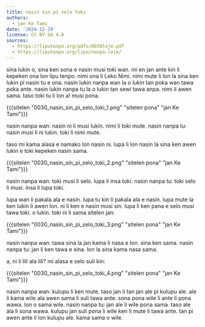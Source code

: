 ```yaml
---
title: nasin sin pi selo toki
authors:
  - jan Ke Tami
date: '2024-12-29'
license: CC BY-SA 4.0
sources:
  - https://liputenpo.org/pdfs/0030loje.pdf
  - https://liputenpo.org/lipu/nanpa-loje/
---
```

sina lukin o, sina ken sona e nasin musi toki wan. mi en jan ante kin li kepeken ona lon lipu tenpo. nimi ona li Leko Nimi. nimi mute li lon la sina ken lukin pi nasin tu e ona. nasin lukin nanpa wan la o lukin tan poka wan tawa poka ante. nasin lukin nanpa tu la o lukin tan sewi tawa anpa. nimi li awen sama. taso toki tu li lon a! musi pona.

{{{sitelen "0030_nasin_sin_pi_selo_toki_1.png" "sitelen pona" "jan Ke Tami"}}}

nasin nanpa wan: nasin ni li musi lukin. nimi li toki mute.
nasin nanpa tu: nasin musi li ni lukin. toki li nimi mute.



taso mi kama alasa e namako lon nasin ni. lupa li lon nasin la sina ken awen lukin e toki kepeken nasin sama.

{{{sitelen "0030_nasin_sin_pi_selo_toki_2.png" "sitelen pona" "jan Ke Tami"}}}

nasin nanpa wan: toki musi li selo. lupa li insa toki.
nasin nanpa tu: toki selo li musi. insa li lupa toki.

lupa wan li pakala ala e nasin. lupa tu kin li pakala ala e nasin. lupa mute la ken lukin li awen lon. ni li ken e nasin musi sin. lupa li ken pana e selo musi tawa toki. o lukin. toki ni li sama sitelen jan:

{{{sitelen "0030_nasin_sin_pi_selo_toki_3.png" "sitelen pona" "jan Ke Tami"}}}

nasin nanpa wan: tawa sina la jan kama li nasa e lon. sina ken sama.
nasin nanpa tu: jan li ken tawa e sina. lon la sina kama nasa sama.

a, ni li lili ala lili? mi alasa e selo suli kin:

{{{sitelen "0030_nasin_sin_pi_selo_toki_4.png" "sitelen pona" "jan Ke Tami"}}}

nasin nanpa wan: kulupu li ken mute. taso jan li tan jan ale pi kulupu ale. ale li kama wile ala awen sama li suli tawa ante. sona pona wile li ante li pona wawa. lon o sama wile.
nasin nanpa tu: jan ale li wile pona sama. taso ale ala li sona wawa. kulupu jan suli pona li wile ken li mute li tawa ante. tan pi awen ante li lon kulupu ale. kama sama o wile.
